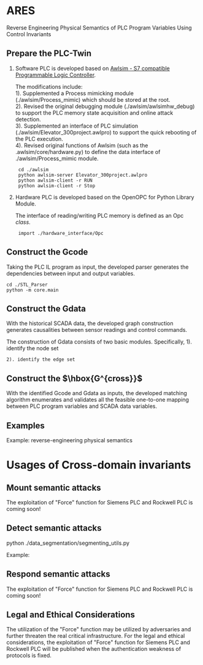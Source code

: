 # ARES
Reverse Engineering Physical Semantics of PLC Program Variables Using Control Invariants


## Prepare the PLC-Twin
1. Software PLC is developed based on [Awlsim - S7 compatible Programmable Logic Controller](https://github.com/mbuesch/awlsim).

	The modifications include: <br>
	1). Supplemented a Process mimicking module (./awlsim/Process_mimic) which should be stored at the root. <br>
	2). Revised the original debugging module (./awlsim/awlsimhw_debug) to support the PLC memory state acquisition and online attack detection. <br>
	3). Supplemented an interface of PLC simulation (./awlsim/Elevator_300project.awlpro) to support the quick rebooting of the PLC execution. <br>
	4). Revised original functions of Awlsim (such as the .awlsim/core/hardware.py) to define the data interface of ./awlsim/Process_mimic module. <br>

		cd ./awlsim
		python awlsim-server Elevator_300project.awlpro
		python awlsim-client -r RUN  
		python awlsim-client -r Stop 

2. Hardware PLC is developed based on the OpenOPC for Python Library Module. 

	The interface of reading/writing PLC memory is defined as an Opc *class*. 

		import ./hardware_interface/Opc
		
## Construct the Gcode <br>
Taking the PLC IL program as input, the developed parser generates the dependencies between input and output variables. <br>

	cd ./STL_Parser
	python -m core.main

## Construct the Gdata <br>

With the historical SCADA data, the developed graph construction generates causalities between sensor readings and control commands. 

The construction of Gdata consists of two basic modules. Specifically, 
	1). identify the node set

	2). identify the edge set



## Construct the $\hbox{G^{cross}}$ <br>
With the identified Gcode and Gdata as inputs, the developed matching algorithm enumerates and validates all the feasible one-to-one mapping between PLC program variables and SCADA data variables. 


## Examples <br>

Example: 
reverse-engineering physical semantics



# Usages of Cross-domain invariants 

## Mount semantic attacks <br>

The exploitation of "Force" function for Siemens PLC and Rockwell PLC is coming soon!

## Detect semantic attacks <br>

python ./data_segmentation/segmenting_utils.py

Example: 



## Respond semantic attacks <br>

The exploitation of "Force" function for Siemens PLC and Rockwell PLC is coming soon!




## Legal and Ethical Considerations <br>

<!-- The response to semantic attacks utilizes the "Force" function of industrial communication protocols. However,  -->
The utilization of the "Force" function may be utilized by adversaries and further threaten the real critical infrastructure. For the legal and ethical considerations, the exploitation of "Force" function for Siemens PLC and Rockwell PLC will be published when the authentication weakness of protocols is fixed. 

